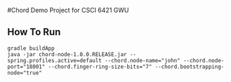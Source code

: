 #Chord Demo Project for CSCI 6421 GWU

## How To Run

```
gradle buildApp
java -jar chord-node-1.0.0.RELEASE.jar --spring.profiles.active=default --chord.node-name="john" --chord.node-port="18001" --chord.finger-ring-size-bits="7" --chord.bootstrapping-node="true"
```